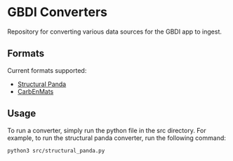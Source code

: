 # GBDI Converters

Repository for converting various data sources for the GBDI app to ingest.

## Formats

Current formats supported:

- [Structural Panda](/src/structural_panda.py)
- [CarbEnMats](/src/carbenmats.py)

## Usage

To run a converter, simply run the python file in the src directory. For example, to run the structural panda converter,
run the following command:

```
python3 src/structural_panda.py
```